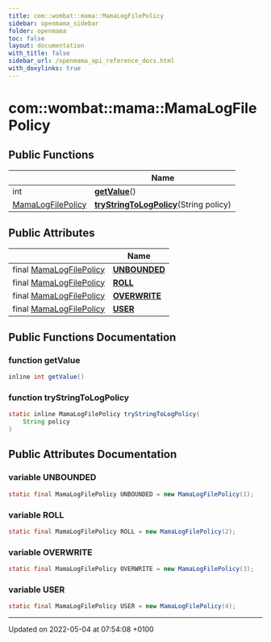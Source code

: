 ```yaml
---
title: com::wombat::mama::MamaLogFilePolicy
sidebar: openmama_sidebar
folder: openmama
toc: false
layout: documentation
with_title: false
sidebar_url: /openmama_api_reference_docs.html
with_doxylinks: true
---
```


# com::wombat::mama::MamaLogFilePolicy





## Public Functions

|                | Name           |
| -------------- | -------------- |
| int | **[getValue](classcom_1_1wombat_1_1mama_1_1MamaLogFilePolicy.html#function-getvalue)**() |
| [MamaLogFilePolicy](classcom_1_1wombat_1_1mama_1_1MamaLogFilePolicy.html) | **[tryStringToLogPolicy](classcom_1_1wombat_1_1mama_1_1MamaLogFilePolicy.html#function-trystringtologpolicy)**(String policy) |

## Public Attributes

|                | Name           |
| -------------- | -------------- |
| final [MamaLogFilePolicy](classcom_1_1wombat_1_1mama_1_1MamaLogFilePolicy.html) | **[UNBOUNDED](classcom_1_1wombat_1_1mama_1_1MamaLogFilePolicy.html#variable-unbounded)**  |
| final [MamaLogFilePolicy](classcom_1_1wombat_1_1mama_1_1MamaLogFilePolicy.html) | **[ROLL](classcom_1_1wombat_1_1mama_1_1MamaLogFilePolicy.html#variable-roll)**  |
| final [MamaLogFilePolicy](classcom_1_1wombat_1_1mama_1_1MamaLogFilePolicy.html) | **[OVERWRITE](classcom_1_1wombat_1_1mama_1_1MamaLogFilePolicy.html#variable-overwrite)**  |
| final [MamaLogFilePolicy](classcom_1_1wombat_1_1mama_1_1MamaLogFilePolicy.html) | **[USER](classcom_1_1wombat_1_1mama_1_1MamaLogFilePolicy.html#variable-user)**  |

## Public Functions Documentation

### function getValue

```java
inline int getValue()
```


### function tryStringToLogPolicy

```java
static inline MamaLogFilePolicy tryStringToLogPolicy(
    String policy
)
```


## Public Attributes Documentation

### variable UNBOUNDED

```java
static final MamaLogFilePolicy UNBOUNDED = new MamaLogFilePolicy(1);
```


### variable ROLL

```java
static final MamaLogFilePolicy ROLL = new MamaLogFilePolicy(2);
```


### variable OVERWRITE

```java
static final MamaLogFilePolicy OVERWRITE = new MamaLogFilePolicy(3);
```


### variable USER

```java
static final MamaLogFilePolicy USER = new MamaLogFilePolicy(4);
```


-------------------------------

Updated on 2022-05-04 at 07:54:08 +0100